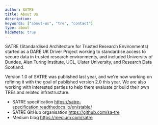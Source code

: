 ```yaml
---
author: SATRE
title: About Us
description:
keywords: ["about-us", "tre", "contact"]
type: about
hideMeta: true
---
```


SATRE (Standardised Architecture for Trusted Research Environments) started as a DARE UK Driver Project working to standardise access to secure data in trusted research environments, and included University of Dundee, Alan Turing Institute, UCL, Ulster University, and Research Data Scotland.

Version 1.0 of SATRE was published last year, and we're now working on refining it with the goal of published version 2.0 this year.
We are also working with interested parties to help them evaluate or build their own TREs and related infrastructure.

- SATRE specification https://satre-specification.readthedocs.io/en/stable/
- SATRE GitHub organisation https://github.com/sa-tre
- Medium blog https://medium.com/satre
